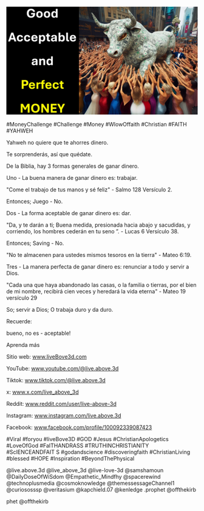 ![Video cover image](../cover.jpg "cover photo")

#MoneyChallenge #Challenge #Money #WlowOffaith #Christian #FAITH #YAHWEH

Yahweh no quiere que te ahorres dinero.

Te sorprenderás, así que quédate.

De la Biblia, hay 3 formas generales de ganar dinero.

Uno - La buena manera de ganar dinero es: trabajar.

"Come el trabajo de tus manos y sé feliz" - Salmo 128 Versículo 2.

Entonces; Juego - No.

Dos - La forma aceptable de ganar dinero es: dar.

"Da, y te darán a ti; Buena medida, presionada hacia abajo y sacudidas, y corriendo, los hombres cederán en tu seno ”. - Lucas 6 Versículo 38.

Entonces; Saving - No.

"No te almacenen para ustedes mismos tesoros en la tierra" - Mateo 6:19.

Tres - La manera perfecta de ganar dinero es: renunciar a todo y servir a Dios.

"Cada una que haya abandonado las casas, o la familia o tierras, por el bien de mi nombre, recibirá cien veces y heredará la vida eterna" - Mateo 19 versículo 29

So; servir a Dios; O trabaja duro y da duro.

Recuerde:

bueno, no es - aceptable!

Aprenda más

Sitio web: www.liveBove3d.com

YouTube: www.youtube.com/@live.above.3d

Tiktok: www.tiktok.com/@live.above.3d

x: www.x.com/live_above_3d

Reddit: www.reddit.com/user/live-above-3d

Instagram: www.instagram.com/live.above.3d

Facebook: www.facebook.com/profile/100092339087423

#Viral #foryou #liveBove3D #GOD #Jesus #ChristianApologetics #LoveOfGod #FaITHANDRASS #TRUTHINCHRISTIANITY #ScIENCEANDFAIT S #godandscience #discoveringfaith #ChristianLiving #blessed #HOPE #Inspiration #BeyondThePhysical  

@live.above.3d @live_above_3d @live-love-3d @samshamoun @DailyDoseOfWiSdom @Empathetic_Mindfhy @spacerewind @technoplusmedia @cosmoknowledge @themessessageChannel1 @curiososssp @veritasium @kapchield.07 @kenledge .prophet @offthekirb

phet @offthekirb